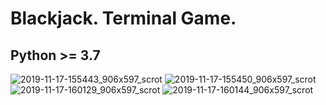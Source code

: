 # Blackjack. Terminal Game.
## Python >= 3.7

![2019-11-17-155443_906x597_scrot](https://user-images.githubusercontent.com/23107809/69007895-0d67d480-0955-11ea-9092-82a58b8ac6ae.png)
![2019-11-17-155450_906x597_scrot](https://user-images.githubusercontent.com/23107809/69007896-0d67d480-0955-11ea-9383-94d95b8d8288.png)
![2019-11-17-160129_906x597_scrot](https://user-images.githubusercontent.com/23107809/69007897-0e006b00-0955-11ea-8d3f-0438b37cd53a.png)
![2019-11-17-160144_906x597_scrot](https://user-images.githubusercontent.com/23107809/69007898-0e006b00-0955-11ea-82b3-fa0c8475b952.png)
